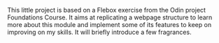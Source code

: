 This little project is based on a Flebox exercise from the Odin project Foundations Course. It aims at replicating a webpage structure to learn more about this module and implement some of its features to keep on improving on my skills. It will briefly introduce a few fragrances.